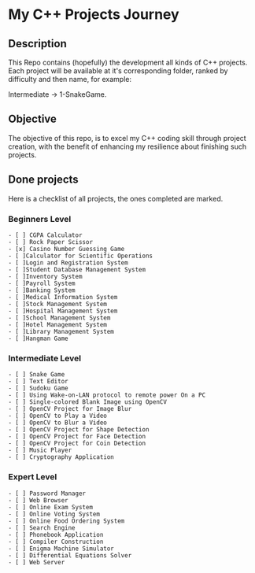 # My C++ Projects Journey


## Description

This Repo contains (hopefully) the development all kinds of C++ projects.
Each project will be available at it's corresponding folder, ranked by difficulty and then name, for example:

Intermediate -> 1-SnakeGame.


## Objective

The objective of this repo, is to excel my C++ coding skill through project creation, with the benefit of enhancing my resilience about finishing such projects.


## Done projects

Here is a checklist of all projects, the ones completed are marked.

### Beginners Level

    - [ ] CGPA Calculator
    - [ ] Rock Paper Scissor
    - [x] Casino Number Guessing Game
    - [ ]Calculator for Scientific Operations
    - [ ]Login and Registration System
    - [ ]Student Database Management System
    - [ ]Inventory System
    - [ ]Payroll System
    - [ ]Banking System
    - [ ]Medical Information System
    - [ ]Stock Management System
    - [ ]Hospital Management System
    - [ ]School Management System
    - [ ]Hotel Management System
    - [ ]Library Management System
    - [ ]Hangman Game

### Intermediate Level

    - [ ] Snake Game
    - [ ] Text Editor
    - [ ] Sudoku Game
    - [ ] Using Wake-on-LAN protocol to remote power On a PC
    - [ ] Single-colored Blank Image using OpenCV
    - [ ] OpenCV Project for Image Blur
    - [ ] OpenCV to Play a Video
    - [ ] OpenCV to Blur a Video
    - [ ] OpenCV Project for Shape Detection
    - [ ] OpenCV Project for Face Detection
    - [ ] OpenCV Project for Coin Detection
    - [ ] Music Player
    - [ ] Cryptography Application

### Expert Level

    - [ ] Password Manager
    - [ ] Web Browser
    - [ ] Online Exam System
    - [ ] Online Voting System
    - [ ] Online Food Ordering System
    - [ ] Search Engine
    - [ ] Phonebook Application
    - [ ] Compiler Construction
    - [ ] Enigma Machine Simulator
    - [ ] Differential Equations Solver
    - [ ] Web Server


